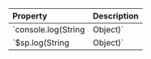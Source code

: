 | Property | Description |
| :------ | :----------- |
| `console.log(String|Object)`   | Ouputs into the Browser console, server-side JavaScript objects and strings that can be displayed |
| `$sp.log(String|Object)` | Outputs into the Java console, server-side JavaScript objects and strings that can be displayed |
